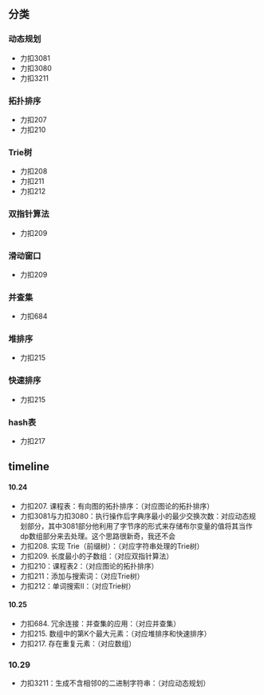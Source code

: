 ## 分类
### 动态规划
   - 力扣3081
   - 力扣3080
   - 力扣3211
###  拓扑排序
   - 力扣207
   - 力扣210
###  Trie树
   - 力扣208
   - 力扣211
   - 力扣212
### 双指针算法
   - 力扣209
### 滑动窗口
   - 力扣209
### 并查集
   - 力扣684
### 堆排序
   - 力扣215
### 快速排序
   - 力扣215
### hash表
   - 力扣217


## timeline
#### 10.24
- 力扣207. 课程表：有向图的拓扑排序：（对应图论的拓扑排序）
- 力扣3081与力扣3080：执行操作后字典序最小的最少交换次数：对应动态规划部分，其中3081部分他利用了字节序的形式来存储布尔变量的值将其当作dp数组部分来去处理。这个思路很新奇，我还不会
- 力扣208. 实现 Trie（前缀树）：（对应字符串处理的Trie树）
- 力扣209. 长度最小的子数组：（对应双指针算法）
- 力扣210：课程表2：（对应图论的拓扑排序）
- 力扣211：添加与搜索词：（对应Trie树）
- 力扣212：单词搜索II：（对应Trie树）

#### 10.25
- 力扣684. 冗余连接：并查集的应用：（对应并查集）
- 力扣215. 数组中的第K个最大元素：（对应堆排序和快速排序）
- 力扣217. 存在重复元素：（对应数组）

### 10.29
- 力扣3211：生成不含相邻0的二进制字符串：（对应动态规划）

